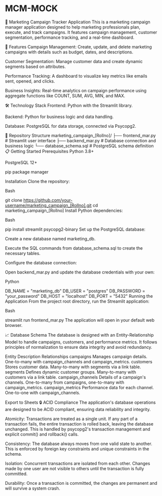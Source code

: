 # MCM-MOCK
🎯 Marketing Campaign Tracker Application
This is a marketing campaign manager application designed to help marketing professionals plan, execute, and track campaigns. It features campaign management, customer segmentation, performance tracking, and a real-time dashboard.

🚀 Features
Campaign Management: Create, update, and delete marketing campaigns with details such as budget, dates, and descriptions.

Customer Segmentation: Manage customer data and create dynamic segments based on attributes.

Performance Tracking: A dashboard to visualize key metrics like emails sent, opened, and clicks.

Business Insights: Real-time analytics on campaign performance using aggregate functions like COUNT, SUM, AVG, MIN, and MAX.

🛠️ Technology Stack
Frontend: Python with the Streamlit library.

Backend: Python for business logic and data handling.

Database: PostgreSQL for data storage, connected via Psycopg2.

📁 Repository Structure
marketing_campaign_[Rollno]/
├── frontend_mar.py          # Streamlit user interface
├── backend_mar.py           # Database connection and business logic
└── database_schema.sql      # PostgreSQL schema definition
📋 Getting Started
Prerequisites
Python 3.8+

PostgreSQL 12+

pip package manager

Installation
Clone the repository:

Bash

git clone https://github.com/your-username/marketing_campaign_[Rollno].git
cd marketing_campaign_[Rollno]
Install Python dependencies:

Bash

pip install streamlit psycopg2-binary
Set up the PostgreSQL database:

Create a new database named marketing_db.

Execute the SQL commands from database_schema.sql to create the necessary tables.

Configure the database connection:

Open backend_mar.py and update the database credentials with your own:

Python

DB_NAME = "marketing_db"
DB_USER = "postgres"
DB_PASSWORD = "your_password"
DB_HOST = "localhost"
DB_PORT = "5432"
Running the Application
From the project root directory, run the Streamlit application:

Bash

streamlit run frontend_mar.py
The application will open in your default web browser.

📈 Database Schema
The database is designed with an Entity-Relationship Model to handle campaigns, customers, and performance metrics. It follows principles of normalization to ensure data integrity and avoid redundancy.

Entity	Description	Relationships
campaigns	Manages campaign details.	One-to-many with campaign_channels and campaign_metrics.
customers	Stores customer data.	Many-to-many with segments via a link table.
segments	Defines dynamic customer groups.	Many-to-many with customers via a link table.
campaign_channels	Details of a campaign's channels.	One-to-many from campaigns, one-to-many with campaign_metrics.
campaign_metrics	Performance data for each channel.	One-to-one with campaign_channels.

Export to Sheets
🔒 ACID Compliance
The application's database operations are designed to be ACID compliant, ensuring data reliability and integrity.

Atomicity: Transactions are treated as a single unit. If any part of a transaction fails, the entire transaction is rolled back, leaving the database unchanged. This is handled by psycopg2's transaction management and explicit commit() and rollback() calls.

Consistency: The database always moves from one valid state to another. This is enforced by foreign key constraints and unique constraints in the schema.

Isolation: Concurrent transactions are isolated from each other. Changes made by one user are not visible to others until the transaction is fully committed.

Durability: Once a transaction is committed, the changes are permanent and will survive a system crash.

